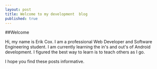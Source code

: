 ```yaml
---
layout: post
title: Welcome to my development  blog
published: true
---
```


##Welcome

Hi, my name is Erik Cox. I am a professional Web Developer and Software Engineering student. I am currently learning the in's and out's of Android development. I figured the best way to learn is to teach others as I go. 

I hope you find these posts informative.